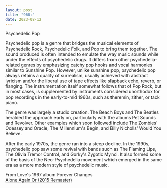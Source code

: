 ```yaml
---
layout: post
title: "968:"
date: 2023-08-12
---
```


Psychedelic Pop

Psychedelic pop is a genre that bridges the musical elements of Psychedelic Rock, Psychedelic Folk, and Pop to bring them together. The sound produced is often intended to emulate the way music sounds while under the effects of psychedelic drugs. It differs from other psychedelia-related genres by emphasizing catchy pop hooks and vocal harmonies similar to Sunshine Pop. However, unlike sunshine pop, psychedelic pop always retains a quality of surrealism, usually achieved with abstract lyricism and/or the liberal use of tape effects like slapback echo, reverb, or flanging. The instrumentation itself somewhat follows that of Pop Rock, but in most cases, is supplemented by instruments considered unorthodox for pop recordings in the early-to-mid 1960s, such as theremin, zither, or tack piano.

The genre was largely a studio creation. The Beach Boys and The Beatles heralded the approach early on, particularly with the albums Pet Sounds and Revolver. Other examples which soon followed include The Zombies' Odessey and Oracle, The Millennium's Begin, and Billy Nicholls' Would You Believe.

After the early 1970s, the genre ran into a steep decline. In the 1990s, psychedelic pop saw some revival with bands such as The Flaming Lips, The Olivia Tremor Control, and Gorky's Zygotic Mynci. It also formed some of the basis of the Neo-Psychedelia movement which emerged in the same era as a more modern style of psychedelic music.

From Love's 1967 album Forever Changes  
[Alone Again Or (2015 Remaster)](https://youtu.be/cPbNpIG8x_s)
